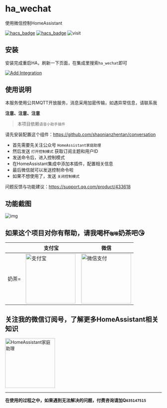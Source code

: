 # ha_wechat
使用微信控制HomeAssistant

[![hacs_badge](https://img.shields.io/badge/Home-Assistant-%23049cdb)](https://www.home-assistant.io/)
[![hacs_badge](https://img.shields.io/badge/HACS-Custom-41BDF5.svg)](https://github.com/hacs/integration)
![visit](https://visitor-badge.laobi.icu/badge?page_id=shaonianzhentan.ha_wechat&left_text=visit)

## 安装

安装完成重启HA，刷新一下页面，在集成里搜索`ha_wechat`即可

[![Add Integration](https://my.home-assistant.io/badges/config_flow_start.svg)](https://my.home-assistant.io/redirect/config_flow_start?domain=ha_wechat)

## 使用说明

本服务使用公共MQTT开放服务，消息采用加密传输，如遇异常信息，请联系我

**注意、注意、注意**
> 本项目依赖`语音小助手插件`

请先安装配置这个组件：https://github.com/shaonianzhentan/conversation

- 首先需要先关注公众号 `HomeAssistant家庭助理`
- 然后发送 `打开控制模式` 获取订阅主题和用户ID
- 发送命令后，进入控制模式
- 在HomeAssistant集成中添加本插件，配置相关信息
- 最后微信就可以发送控制命令啦
- 如果不想使用了，发送 `关闭控制模式`

问题反馈与功能建议：https://support.qq.com/product/433618

## 功能截图
![img](https://cdn.jsdelivr.net/gh/shaonianzhentan/image@main/node-red-contrib-ha-wechat/3.png)

## 如果这个项目对你有帮助，请我喝杯<del style="font-size: 14px;">咖啡</del>奶茶吧😘
|  |支付宝|微信|
|---|---|---|
奶茶= | <img src="https://cdn.jsdelivr.net/gh/shaonianzhentan/ha-docs@master/docs/img/alipay.png" align="left" height="160" width="160" alt="支付宝" title="支付宝">  |  <img src="https://cdn.jsdelivr.net/gh/shaonianzhentan/ha-docs@master/docs/img/wechat.png" height="160" width="160" alt="微信支付" title="微信">

## 关注我的微信订阅号，了解更多HomeAssistant相关知识
<img src="https://cdn.jsdelivr.net/gh/shaonianzhentan/ha-docs@master/docs/img/wechat-channel.png" height="160" alt="HomeAssistant家庭助理" title="HomeAssistant家庭助理">

---
**在使用的过程之中，如果遇到无法解决的问题，付费咨询请加Q`635147515`**